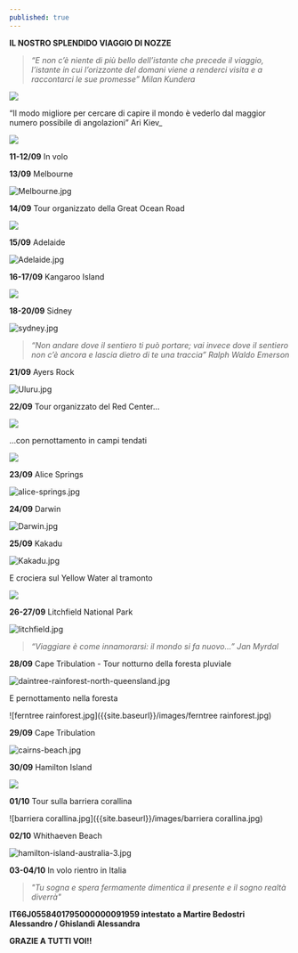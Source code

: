```yaml
---
published: true
---
```


**IL NOSTRO SPLENDIDO VIAGGIO DI NOZZE**

> _“E non c’è niente di più bello dell’istante che precede il viaggio, l’istante in cui l’orizzonte del domani viene a renderci visita e a raccontarci le sue promesse”
Milan Kundera_

![]({{site.baseurl}}/images/Foto%20ALe%20e%20Ale.jpg)

“Il modo migliore per cercare di capire il mondo è vederlo dal maggior numero possibile di angolazioni”
Ari Kiev_

![]({{site.baseurl}}/images/australia%20itinerario.png)
 
**11-12/09** In volo

**13/09** Melbourne

![Melbourne.jpg]({{site.baseurl}}/images/Melbourne.jpg)

**14/09** Tour organizzato della Great Ocean Road

![]({{site.baseurl}}/images/great%20ocean%20road.jpg)
 
**15/09** Adelaide

![Adelaide.jpg]({{site.baseurl}}/images/Adelaide.jpg)

**16-17/09** Kangaroo Island

![]({{site.baseurl}}/images/kangaroo%20island.jpg)
 
**18-20/09** Sidney

![sydney.jpg]({{site.baseurl}}/images/sydney.jpg)
 
> _“Non andare dove il sentiero ti può portare; vai invece dove il sentiero non c’è ancora e lascia dietro di te una traccia”
Ralph Waldo Emerson_

**21/09** Ayers Rock

![Uluru.jpg]({{site.baseurl}}/images/Uluru.jpg)

**22/09** Tour organizzato del Red Center… 

![]({{site.baseurl}}/images/jeep%20deserto.jpg)
 
…con pernottamento in campi tendati

![]({{site.baseurl}}/images/campi%20tendati%20red%20center.jpg)
 
**23/09** Alice Springs

![alice-springs.jpg]({{site.baseurl}}/images/alice-springs.jpg)

**24/09** Darwin

![Darwin.jpg]({{site.baseurl}}/images/Darwin.jpg)
 
**25/09** Kakadu

![Kakadu.jpg]({{site.baseurl}}/images/Kakadu.jpg)

E crociera sul Yellow Water al tramonto
 
![]({{site.baseurl}}/images/coccodrillo.jpg)

**26-27/09** Litchfield National Park

![litchfield.jpg]({{site.baseurl}}/images/litchfield.jpg)

> _“Viaggiare è come innamorarsi: il mondo si fa nuovo…”
Jan Myrdal_

**28/09** Cape Tribulation - Tour notturno della foresta pluviale

![daintree-rainforest-north-queensland.jpg]({{site.baseurl}}/images/daintree-rainforest-north-queensland.jpg)
 
E pernottamento nella foresta

![ferntree rainforest.jpg]({{site.baseurl}}/images/ferntree rainforest.jpg)

**29/09** Cape Tribulation

![cairns-beach.jpg]({{site.baseurl}}/images/cairns-beach.jpg)

**30/09** Hamilton Island

![]({{site.baseurl}}/images/hamilton%20island.jpg)
 
**01/10** Tour sulla barriera corallina

![barriera corallina.jpg]({{site.baseurl}}/images/barriera corallina.jpg)

**02/10** Whithaeven Beach

![hamilton-island-australia-3.jpg]({{site.baseurl}}/images/hamilton-island-australia-3.jpg)

**03-04/10** In volo rientro in Italia

> _"Tu sogna e spera fermamente
dimentica il presente
e il sogno realtà diverrà"_

**IT66J0558401795000000091959 intestato a Martire Bedostri Alessandro / Ghislandi Alessandra**

**GRAZIE A TUTTI VOI!!**
